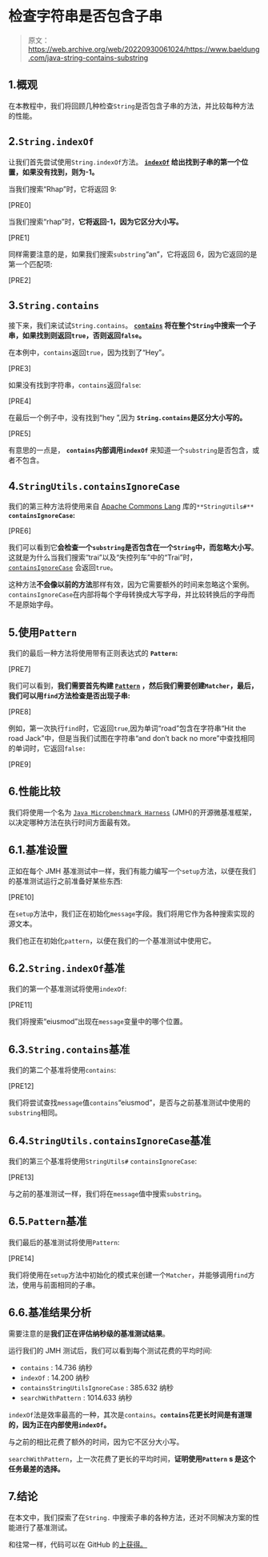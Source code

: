 # 检查字符串是否包含子串

> 原文：<https://web.archive.org/web/20220930061024/https://www.baeldung.com/java-string-contains-substring>

## 1.概观

在本教程中，我们将回顾几种检查`String`是否包含子串的方法，并比较每种方法的性能。

## 2.`String.indexOf`

让我们首先尝试使用`String.indexOf`方法。 **[`indexOf`](/web/20221206155502/https://www.baeldung.com/string/index-of) 给出找到子串的第一个位置，如果没有找到，则为-1。**

当我们搜索“Rhap”时，它将返回 9:

[PRE0]

当我们搜索“rhap”时，**它将返回-1，因为它区分大小写。**

[PRE1]

同样需要注意的是，如果我们搜索`substring`“an”，它将返回 6，因为它返回的是第一个匹配项:

[PRE2]

## 3.`String.contains`

接下来，我们来试试`String.contains`。 **[`contains`](/web/20221206155502/https://www.baeldung.com/string/contains) 将在整个`String`中搜索一个子串，如果找到则返回`true`，否则返回`false`。**

在本例中，`contains`返回`true`，因为找到了“Hey”。

[PRE3]

如果没有找到字符串，`contains`返回`false`:

[PRE4]

在最后一个例子中，没有找到“hey ”,因为 **`String.contains`是区分大小写的。**

[PRE5]

有意思的一点是， **`contains`内部调用`indexOf`** 来知道一个`substring`是否包含，或者不包含。

## 4.`StringUtils.containsIgnoreCase`

我们的第三种方法将使用来自 [Apache Commons Lang](https://web.archive.org/web/20221206155502/https://commons.apache.org/proper/commons-lang/) 库的`**StringUtils#**` **`containsIgnoreCase`:**

[PRE6]

我们可以看到它**会检查一个`substring`是否包含在一个`String`中，而忽略大小写**。这就是为什么当我们搜索“trai”以及“失控列车”中的“Trai”时， [`containsIgnoreCase`](/web/20221206155502/https://www.baeldung.com/string-processing-commons-lang) 会返回`true`。

这种方法**不会像以前的方法**那样有效，因为它需要额外的时间来忽略这个案例。`containsIgnoreCase`在内部将每个字母转换成大写字母，并比较转换后的字母而不是原始字母。

## 5.使用`Pattern`

我们的最后一种方法将使用带有正则表达式的 **`Pattern`:**

[PRE7]

我们可以看到，**我们需要首先构建 [`Pattern`](/web/20221206155502/https://www.baeldung.com/regular-expressions-java) ，然后我们需要创建`Matcher`，最后，我们可以用`find`方法检查是否出现子串:**

[PRE8]

例如，第一次执行`find`时，它返回`true`,因为单词“road”包含在字符串“Hit the road Jack”中，但是当我们试图在字符串“and don’t back no more”中查找相同的单词时，它返回`false:`

[PRE9]

## 6.性能比较

我们将使用一个名为 [`Java Microbenchmark Harness`](/web/20221206155502/https://www.baeldung.com/java-microbenchmark-harness) (JMH)的开源微基准框架，以决定哪种方法在执行时间方面最有效。

## 6.1.基准设置

正如在每个 JMH 基准测试中一样，我们有能力编写一个`setup`方法，以便在我们的基准测试运行之前准备好某些东西:

[PRE10]

在`setup`方法中，我们正在初始化`message`字段。我们将用它作为各种搜索实现的源文本。

我们也正在初始化`pattern`，以便在我们的一个基准测试中使用它。

## 6.2.`String.indexOf`基准

我们的第一个基准测试将使用`indexOf`:

[PRE11]

我们将搜索“eiusmod”出现在`message`变量中的哪个位置。

## 6.3.`String.contains`基准

我们的第二个基准将使用`contains`:

[PRE12]

我们将尝试查找`message`值`contains`“eiusmod”，是否与之前基准测试中使用的`substring`相同。

## 6.4.`StringUtils.containsIgnoreCase`基准

我们的第三个基准将使用`StringUtils#` `containsIgnoreCase`:

[PRE13]

与之前的基准测试一样，我们将在`message`值中搜索`substring`。

## 6.5.`Pattern`基准

我们最后的基准测试将使用`Pattern`:

[PRE14]

我们将使用在`setup`方法中初始化的模式来创建一个`Matcher`，并能够调用`find`方法，使用与前面相同的子串。

## 6.6.基准结果分析

需要注意的是**我们正在评估纳秒级的基准测试结果**。

运行我们的 JMH 测试后，我们可以看到每个测试花费的平均时间:

*   `contains` : 14.736 纳秒
*   `indexOf` : 14.200 纳秒
*   `containsStringUtilsIgnoreCase` : 385.632 纳秒
*   `searchWithPattern` : 1014.633 纳秒

`indexOf`法是效率最高的一种，其次是`contains`。**`contains`花更长时间是有道理的，因为正在内部使用`indexOf`。**

与之前的相比花费了额外的时间，因为它不区分大小写。

`searchWithPattern`，上一次花费了更长的平均时间，**证明使用`Pattern` s 是这个任务最差的选择。**

## 7.结论

在本文中，我们探索了在`String.` 中搜索子串的各种方法，还对不同解决方案的性能进行了基准测试。

和往常一样，代码可以在 GitHub 的[上获得。](https://web.archive.org/web/20221206155502/https://github.com/eugenp/tutorials/tree/master/core-java-modules/core-java-string-operations)